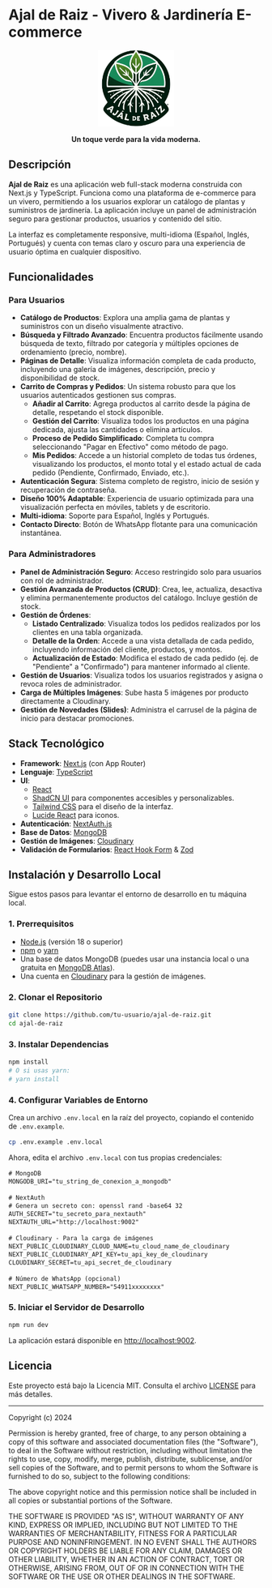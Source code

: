# Ajal de Raiz - Vivero & Jardinería E-commerce

<p align="center">
  <img src="public/images/logo.png" alt="Ajal de Raiz Logo" width="150">
</p>

<p align="center">
  <strong>Un toque verde para la vida moderna.</strong>
</p>

## Descripción

**Ajal de Raiz** es una aplicación web full-stack moderna construida con Next.js y TypeScript. Funciona como una plataforma de e-commerce para un vivero, permitiendo a los usuarios explorar un catálogo de plantas y suministros de jardinería. La aplicación incluye un panel de administración seguro para gestionar productos, usuarios y contenido del sitio.

La interfaz es completamente responsive, multi-idioma (Español, Inglés, Portugués) y cuenta con temas claro y oscuro para una experiencia de usuario óptima en cualquier dispositivo.

## Funcionalidades

### Para Usuarios

- **Catálogo de Productos**: Explora una amplia gama de plantas y suministros con un diseño visualmente atractivo.
- **Búsqueda y Filtrado Avanzado**: Encuentra productos fácilmente usando búsqueda de texto, filtrado por categoría y múltiples opciones de ordenamiento (precio, nombre).
- **Páginas de Detalle**: Visualiza información completa de cada producto, incluyendo una galería de imágenes, descripción, precio y disponibilidad de stock.
- **Carrito de Compras y Pedidos**: Un sistema robusto para que los usuarios autenticados gestionen sus compras.
  - **Añadir al Carrito**: Agrega productos al carrito desde la página de detalle, respetando el stock disponible.
  - **Gestión del Carrito**: Visualiza todos los productos en una página dedicada, ajusta las cantidades o elimina artículos.
  - **Proceso de Pedido Simplificado**: Completa tu compra seleccionando "Pagar en Efectivo" como método de pago.
  - **Mis Pedidos**: Accede a un historial completo de todas tus órdenes, visualizando los productos, el monto total y el estado actual de cada pedido (Pendiente, Confirmado, Enviado, etc.).
- **Autenticación Segura**: Sistema completo de registro, inicio de sesión y recuperación de contraseña.
- **Diseño 100% Adaptable**: Experiencia de usuario optimizada para una visualización perfecta en móviles, tablets y de escritorio.
- **Multi-idioma**: Soporte para Español, Inglés y Portugués.
- **Contacto Directo**: Botón de WhatsApp flotante para una comunicación instantánea.

### Para Administradores

- **Panel de Administración Seguro**: Acceso restringido solo para usuarios con rol de administrador.
- **Gestión Avanzada de Productos (CRUD)**: Crea, lee, actualiza, desactiva y elimina permanentemente productos del catálogo. Incluye gestión de stock.
- **Gestión de Órdenes**:
  - **Listado Centralizado**: Visualiza todos los pedidos realizados por los clientes en una tabla organizada.
  - **Detalle de la Orden**: Accede a una vista detallada de cada pedido, incluyendo información del cliente, productos, y montos.
  - **Actualización de Estado**: Modifica el estado de cada pedido (ej. de "Pendiente" a "Confirmado") para mantener informado al cliente.
- **Gestión de Usuarios**: Visualiza todos los usuarios registrados y asigna o revoca roles de administrador.
- **Carga de Múltiples Imágenes**: Sube hasta 5 imágenes por producto directamente a Cloudinary.
- **Gestión de Novedades (Slides)**: Administra el carrusel de la página de inicio para destacar promociones.

## Stack Tecnológico

- **Framework**: [Next.js](https://nextjs.org/) (con App Router)
- **Lenguaje**: [TypeScript](https://www.typescriptlang.org/)
- **UI**:
  - [React](https://reactjs.org/)
  - [ShadCN UI](https://ui.shadcn.com/) para componentes accesibles y personalizables.
  - [Tailwind CSS](https://tailwindcss.com/) para el diseño de la interfaz.
  - [Lucide React](https://lucide.dev/) para iconos.
- **Autenticación**: [NextAuth.js](https://next-auth.js.org/)
- **Base de Datos**: [MongoDB](https://www.mongodb.com/)
- **Gestión de Imágenes**: [Cloudinary](https://cloudinary.com/)
- **Validación de Formularios**: [React Hook Form](https://react-hook-form.com/) & [Zod](https://zod.dev/)

## Instalación y Desarrollo Local

Sigue estos pasos para levantar el entorno de desarrollo en tu máquina local.

### 1. Prerrequisitos

- [Node.js](https://nodejs.org/en/) (versión 18 o superior)
- [npm](https://www.npmjs.com/) o [yarn](https://yarnpkg.com/)
- Una base de datos MongoDB (puedes usar una instancia local o una gratuita en [MongoDB Atlas](https://www.mongodb.com/cloud/atlas)).
- Una cuenta en [Cloudinary](https://cloudinary.com/) para la gestión de imágenes.

### 2. Clonar el Repositorio

```bash
git clone https://github.com/tu-usuario/ajal-de-raiz.git
cd ajal-de-raiz
```

### 3. Instalar Dependencias

```bash
npm install
# O si usas yarn:
# yarn install
```

### 4. Configurar Variables de Entorno

Crea un archivo `.env.local` en la raíz del proyecto, copiando el contenido de `.env.example`.

```bash
cp .env.example .env.local
```

Ahora, edita el archivo `.env.local` con tus propias credenciales:

```env
# MongoDB
MONGODB_URI="tu_string_de_conexion_a_mongodb"

# NextAuth
# Genera un secreto con: openssl rand -base64 32
AUTH_SECRET="tu_secreto_para_nextauth"
NEXTAUTH_URL="http://localhost:9002"

# Cloudinary - Para la carga de imágenes
NEXT_PUBLIC_CLOUDINARY_CLOUD_NAME=tu_cloud_name_de_cloudinary
NEXT_PUBLIC_CLOUDINARY_API_KEY=tu_api_key_de_cloudinary
CLOUDINARY_SECRET=tu_api_secret_de_cloudinary

# Número de WhatsApp (opcional)
NEXT_PUBLIC_WHATSAPP_NUMBER="54911xxxxxxxx"
```

### 5. Iniciar el Servidor de Desarrollo

```bash
npm run dev
```

La aplicación estará disponible en [http://localhost:9002](http://localhost:9002).

## Licencia

Este proyecto está bajo la Licencia MIT. Consulta el archivo [LICENSE](LICENSE) para más detalles.

---

Copyright (c) 2024

Permission is hereby granted, free of charge, to any person obtaining a copy
of this software and associated documentation files (the "Software"), to deal
in the Software without restriction, including without limitation the rights
to use, copy, modify, merge, publish, distribute, sublicense, and/or sell
copies of the Software, and to permit persons to whom the Software is
furnished to do so, subject to the following conditions:

The above copyright notice and this permission notice shall be included in all
copies or substantial portions of the Software.

THE SOFTWARE IS PROVIDED "AS IS", WITHOUT WARRANTY OF ANY KIND, EXPRESS OR
IMPLIED, INCLUDING BUT NOT LIMITED TO THE WARRANTIES OF MERCHANTABILITY,
FITNESS FOR A PARTICULAR PURPOSE AND NONINFRINGEMENT. IN NO EVENT SHALL THE
AUTHORS OR COPYRIGHT HOLDERS BE LIABLE FOR ANY CLAIM, DAMAGES OR OTHER
LIABILITY, WHETHER IN AN ACTION OF CONTRACT, TORT OR OTHERWISE, ARISING FROM,
OUT OF OR IN CONNECTION WITH THE SOFTWARE OR THE USE OR OTHER DEALINGS IN THE
SOFTWARE.

